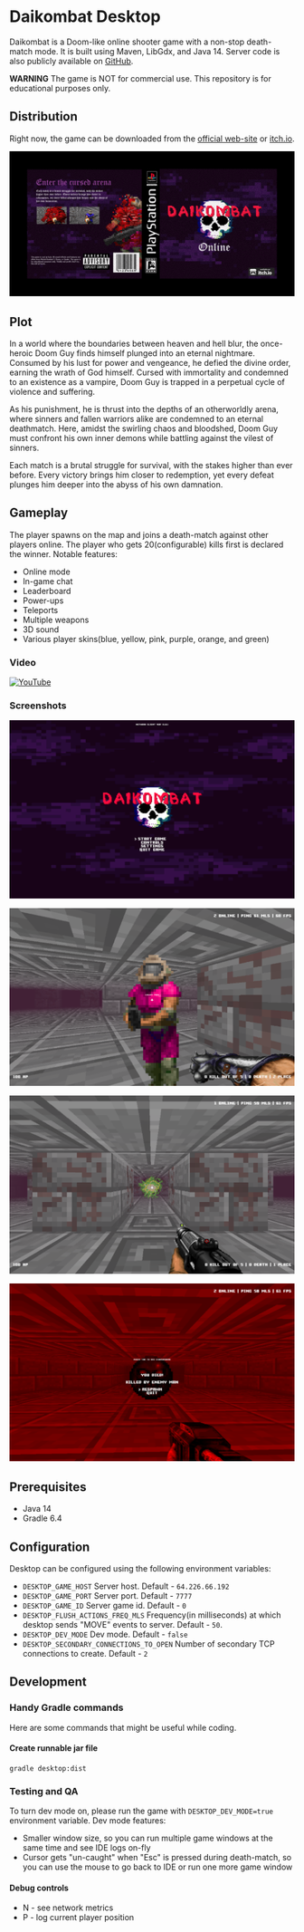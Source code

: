 # Daikombat Desktop

Daikombat is a Doom-like online shooter game with a non-stop death-match mode. It is built using Maven, LibGdx, and Java 14. Server code is also publicly available on [GitHub](https://github.com/beverly-hills-money-gangster/Daikombat-server).

**WARNING** The game is NOT for commercial use. This repository is for educational purposes only.

## Distribution

Right now, the game can be downloaded from the [official web-site](https://beverly-hills-money-gangster.github.io/DaikombatDesktop/) or [itch.io](https://beverlyhillsmoneygangster.itch.io/daikombat).

![Main menu](/img/ps_one_cover_old_school.png)

## Plot

In a world where the boundaries between heaven and hell blur, the once-heroic Doom Guy finds himself plunged into an eternal nightmare.
Consumed by his lust for power and vengeance, he defied the divine order, earning the wrath of God himself.
Cursed with immortality and condemned to an existence as a vampire, Doom Guy is trapped in a perpetual cycle of violence and suffering.

As his punishment, he is thrust into the depths of an otherworldly arena, where sinners and fallen warriors alike
are condemned to an eternal deathmatch. Here, amidst the swirling chaos and bloodshed, Doom Guy must confront his
own inner demons while battling against the vilest of sinners.

Each match is a brutal struggle for survival, with the stakes higher than ever before. Every victory brings him closer
to redemption, yet every defeat plunges him deeper into the abyss of his own damnation.

## Gameplay

The player spawns on the map and joins a death-match against other players online. The player who
gets 20(configurable) kills first is declared the winner. Notable features:
- Online mode
- In-game chat
- Leaderboard
- Power-ups
- Teleports
- Multiple weapons
- 3D sound
- Various player skins(blue, yellow, pink, purple, orange, and green)

### Video

[![YouTube](https://img.shields.io/badge/YouTube-%23FF0000.svg?style=for-the-badge&logo=YouTube&logoColor=white)](https://youtu.be/b0ZATG3TXaQ)

### Screenshots

![Main menu](/img/screenshot-main-menu.png)

![Enemy](/img/screenshot-enemy.png)

![Teleport](/img/screenshot-teleport.png)

![Death screen](/img/screenshot-death.png)


## Prerequisites

- Java 14
- Gradle 6.4

## Configuration

Desktop can be configured using the following environment variables:

- `DESKTOP_GAME_HOST` Server host. Default - `64.226.66.192`
- `DESKTOP_GAME_PORT` Server port. Default - `7777`
- `DESKTOP_GAME_ID` Server game id. Default - `0`
- `DESKTOP_FLUSH_ACTIONS_FREQ_MLS` Frequency(in milliseconds) at which desktop sends "MOVE" events to server. Default - `50`.
- `DESKTOP_DEV_MODE` Dev mode. Default - `false`
- `DESKTOP_SECONDARY_CONNECTIONS_TO_OPEN` Number of secondary TCP connections to create. Default - `2`

## Development

### Handy Gradle commands

Here are some commands that might be useful while coding.

#### Create runnable jar file
```
gradle desktop:dist
```

### Testing and QA

To turn dev mode on, please run the game with `DESKTOP_DEV_MODE=true` environment variable. Dev mode features:
- Smaller window size, so you can run multiple game windows at the same time and see IDE logs on-fly
- Cursor gets "un-caught" when "Esc" is pressed during death-match, so you can use the mouse to go back to IDE or run one more game window

#### Debug controls
- N - see network metrics
- P - log current player position